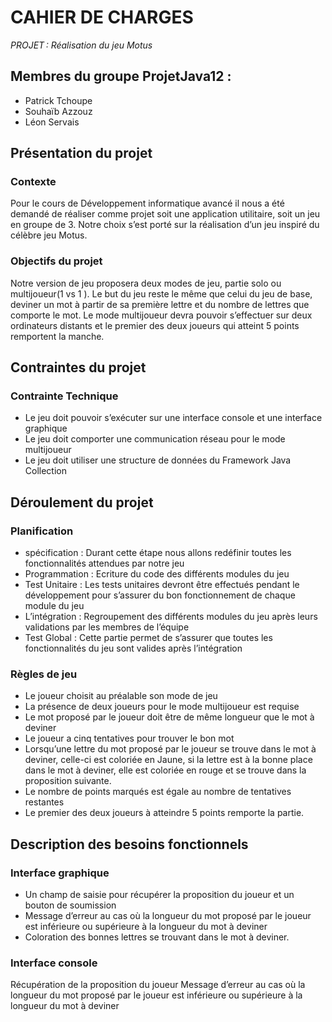 # CAHIER DE CHARGES   
*PROJET :  Réalisation du jeu Motus* 
      

## Membres du groupe ProjetJava12 :
* Patrick Tchoupe 
* Souhaïb Azzouz 
* Léon Servais 
  
## Présentation du projet  
### Contexte  
Pour le cours de Développement informatique avancé il nous a été demandé de réaliser comme projet soit une application utilitaire, soit un jeu en groupe de 3. 
Notre choix s’est porté sur la réalisation d’un jeu inspiré du célèbre jeu Motus. 
 
### Objectifs du projet  
Notre version de jeu proposera deux modes de jeu, partie solo ou multijoueur(1 vs 1 ). Le but du jeu reste le même que celui du jeu de base, deviner un mot à partir de sa première lettre et du nombre de lettres que comporte le mot. Le mode multijoueur devra pouvoir s’effectuer sur deux ordinateurs distants et le premier des deux joueurs qui atteint 5 points remportent la manche.  
 
## Contraintes du projet  
### Contrainte Technique  
* Le jeu doit pouvoir s’exécuter sur une interface console et une interface graphique 
* Le jeu doit comporter une communication réseau pour le mode multijoueur 
* Le jeu doit utiliser une structure de données du Framework Java Collection 

## Déroulement du projet   
### Planification   
* spécification : Durant cette étape nous allons redéfinir toutes les fonctionnalités attendues par notre jeu 
* Programmation : Ecriture du code des différents modules du jeu 
* Test Unitaire : Les tests unitaires devront être effectués pendant le développement pour s’assurer du bon fonctionnement de chaque module du jeu 
* L’intégration : Regroupement des différents modules du jeu après leurs validations par les membres de l’équipe  
* Test Global : Cette partie permet de s’assurer que toutes les fonctionnalités du jeu sont valides après l’intégration  

### Règles de jeu 
* Le joueur choisit au préalable son mode de jeu 
* La présence de deux joueurs pour le mode multijoueur est requise 
* Le mot proposé par le joueur doit être de même longueur que le mot à deviner 
* Le joueur a cinq tentatives pour trouver le bon mot 
* Lorsqu’une lettre du mot proposé par le joueur se trouve dans le mot à deviner, celle-ci est coloriée en Jaune, si la lettre est à la bonne place dans le mot à deviner, elle est coloriée en rouge et se trouve dans la proposition suivante. 
* Le nombre de points marqués est égale au nombre de tentatives restantes 
* Le premier des deux joueurs à atteindre 5 points remporte la partie. 
 
## Description des besoins fonctionnels 
### Interface graphique 
* Un champ de saisie pour récupérer la proposition du joueur et un bouton de soumission  
* Message d’erreur au cas où la longueur du mot proposé par le joueur est inférieure ou supérieure à la longueur du mot à deviner  
* Coloration des bonnes lettres se trouvant dans le mot à deviner. 
 
### Interface console 
Récupération de la proposition du joueur 
Message d’erreur au cas où la longueur du mot proposé par le joueur est inférieure ou supérieure à la longueur du mot à deviner

